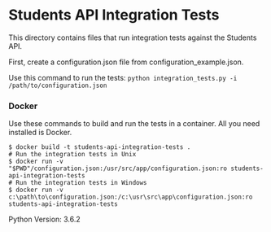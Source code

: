 # Students API Integration Tests

This directory contains files that run integration tests against the Students API.

First, create a configuration.json file from configuration\_example.json.

Use this command to run the tests:
`python integration_tests.py -i /path/to/configuration.json`

### Docker

Use these commands to build and run the tests in a container. All you need installed is Docker.

```shell
$ docker build -t students-api-integration-tests .
# Run the integration tests in Unix
$ docker run -v "$PWD"/configuration.json:/usr/src/app/configuration.json:ro students-api-integration-tests
# Run the integration tests in Windows
$ docker run -v c:\path\to\configuration.json:/c:\usr\src\app\configuration.json:ro students-api-integration-tests
```

Python Version: 3.6.2
